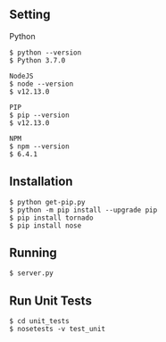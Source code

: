 Setting
--------------------------

Python
```
$ python --version
$ Python 3.7.0

NodeJS
$ node --version
$ v12.13.0

PIP
$ pip --version
$ v12.13.0

NPM
$ npm --version
$ 6.4.1
```

Installation
--------------------------

```
$ python get-pip.py
$ python -m pip install --upgrade pip
$ pip install tornado
$ pip install nose
```

Running
--------------------------

```
$ server.py
```

Run Unit Tests
--------------------------

```
$ cd unit_tests
$ nosetests -v test_unit
```

